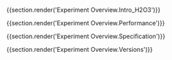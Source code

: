 {{section.render('Experiment Overview.Intro_H2O3')}}

{{section.render('Experiment Overview.Performance')}}

{{section.render('Experiment Overview.Specification')}}

{{section.render('Experiment Overview.Versions')}}

